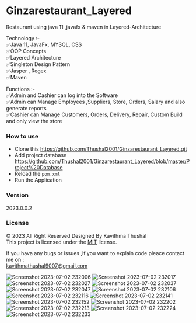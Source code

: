 # Ginzarestaurant_Layered
Restaurant using java 11 ,javafx &amp; maven in Layered-Architecture

Technology :-<br/>
✅Java 11, JavaFx, MYSQL, CSS<br/>
✅OOP Concepts<br/>
✅Layered Architecture<br/>
✅Singleton Design Pattern<br/>
✅Jasper , Regex<br/>
✅Maven<br/>

Functions :-<br/>
✅Admin and Cashier can log into the Software<br/>
✅Admin can Manage Employees ,Suppliers, Store, Orders, Salary and also generate reports<br/>
✅Cashier can Manage Customers, Orders, Delivery, Repair, Custom Build and only view the store

### How to use
* Clone this https://github.com/Thushal2001/Ginzarestaurant_Layered.git
* Add project database https://github.com/Thushal2001/Ginzarestaurant_Layered/blob/master/Project%20Database
* Reload the `pom.xml`
* Run the Application

### Version
2023.0.0.2

### License
© 2023 All Right Reserved Designed By Kavithma Thushal<br/>
This project is licensed under the [MIT](LICENSE) license.

If you hava any bugs or issues ,If you want to explain code pleace contact me on :<br/> 
kavithmathushal9007@gmail.com

![Screenshot 2023-07-02 232006](https://github.com/Thushal2001/Ginzarestaurant/assets/125787087/c9ebe806-469b-4070-8a3f-ab395f6a9c89)
![Screenshot 2023-07-02 232017](https://github.com/Thushal2001/Ginzarestaurant/assets/125787087/d53cca52-3f9f-4a59-92ac-ba0992bce626)
![Screenshot 2023-07-02 232027](https://github.com/Thushal2001/Ginzarestaurant/assets/125787087/1873cad4-f5c9-4ed0-b12a-b70dbbb873dc)
![Screenshot 2023-07-02 232037](https://github.com/Thushal2001/Ginzarestaurant/assets/125787087/f7c30672-9ccd-45fb-a212-20f91e8681a0)
![Screenshot 2023-07-02 232047](https://github.com/Thushal2001/Ginzarestaurant/assets/125787087/a9e33dea-d4c7-40fc-a630-af8a17db4034)
![Screenshot 2023-07-02 232106](https://github.com/Thushal2001/Ginzarestaurant/assets/125787087/5bf7533d-ea87-4956-bfae-1c3685eb2494)
![Screenshot 2023-07-02 232116](https://github.com/Thushal2001/Ginzarestaurant/assets/125787087/21ee916c-0122-44c2-aeea-cdcf9c01c77f)
![Screenshot 2023-07-02 232141](https://github.com/Thushal2001/Ginzarestaurant/assets/125787087/c3fc7202-5a27-4fb5-9e88-ada0bab025fd)
![Screenshot 2023-07-02 232152](https://github.com/Thushal2001/Ginzarestaurant/assets/125787087/32ae3012-54f2-4727-b728-7b4ed2b17af1)
![Screenshot 2023-07-02 232202](https://github.com/Thushal2001/Ginzarestaurant/assets/125787087/48128f74-b64b-493c-b0fe-06ab0b72696d)
![Screenshot 2023-07-02 232213](https://github.com/Thushal2001/Ginzarestaurant/assets/125787087/8be67bde-56d9-40a5-8b6a-a724ff5ff958)
![Screenshot 2023-07-02 232224](https://github.com/Thushal2001/Ginzarestaurant/assets/125787087/02f4bb0e-bc60-4748-8048-fbc6525d9f83)
![Screenshot 2023-07-02 232233](https://github.com/Thushal2001/Ginzarestaurant/assets/125787087/af1cceec-fce0-422f-8493-5a2c8a53b47d)
